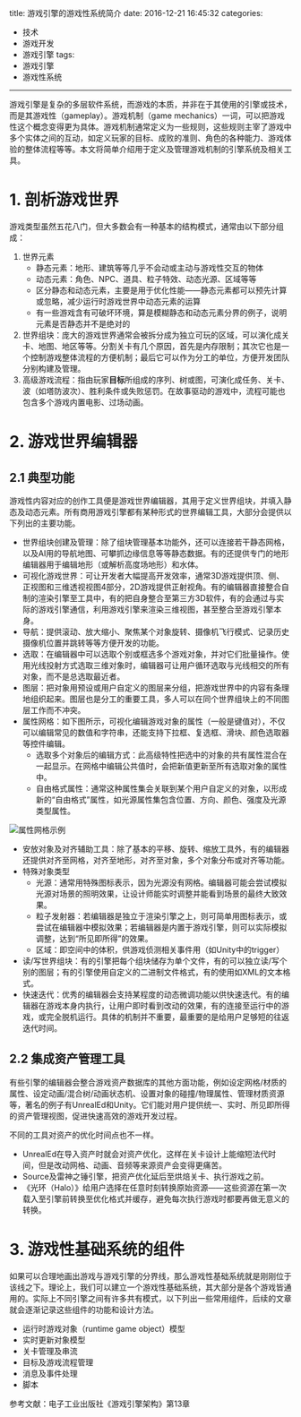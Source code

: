 title: 游戏引擎的游戏性系统简介
date: 2016-12-21 16:45:32
categories:
- 技术
- 游戏开发
- 游戏引擎
tags:
- 游戏引擎
- 游戏性系统
---
游戏引擎是复杂的多层软件系统，而游戏的本质，并非在于其使用的引擎或技术，而是其游戏性（gameplay）。游戏机制（game mechanics）一词，可以把游戏性这个概念变得更为具体。游戏机制通常定义为一些规则，这些规则主宰了游戏中多个实体之间的互动，如定义玩家的目标、成败的准则、角色的各种能力、游戏体验的整体流程等等。本文将简单介绍用于定义及管理游戏机制的引擎系统及相关工具。

<!-- more -->

# 1. 剖析游戏世界

游戏类型虽然五花八门，但大多数会有一种基本的结构模式，通常由以下部分组成：

1. 世界元素
    * 静态元素：地形、建筑等等几乎不会动或主动与游戏性交互的物体
    * 动态元素：角色、NPC、道具、粒子特效、动态光源、区域等等
    * 区分静态和动态元素，主要是用于优化性能——静态元素都可以预先计算或忽略，减少运行时游戏世界中动态元素的运算
    * 有一些游戏含有可破坏环境，算是模糊静态和动态元素分界的例子，说明元素是否静态并不是绝对的
2. 世界组块：庞大的游戏世界通常会被拆分成为独立可玩的区域，可以演化成关卡、地图、地区等等。分割关卡有几个原因，首先是内存限制；其次它也是一个控制游戏整体流程的方便机制；最后它可以作为分工的单位，方便开发团队分别构建及管理。
3. 高级游戏流程：指由玩家**目标**所组成的序列、树或图，可演化成任务、关卡、波（如塔防波次）、胜利条件或失败惩罚。在故事驱动的游戏中，流程可能也包含多个游戏内置电影、过场动画。

# 2. 游戏世界编辑器

## 2.1 典型功能

游戏性内容对应的创作工具便是游戏世界编辑器，其用于定义世界组块，并填入静态及动态元素。所有商用游戏引擎都有某种形式的世界编辑工具，大部分会提供以下列出的主要功能。

* 世界组块创建及管理：除了组块管理基本功能外，还可以连接若干静态网格，以及AI用的导航地图、可攀抓边缘信息等等静态数据。有的还提供专门的地形编辑器用于编辑地形（或解析高度场地形）和水体。
* 可视化游戏世界：可让开发者大幅提高开发效率，通常3D游戏提供顶、侧、正视图和三维透视视图4部分，2D游戏提供正射视角。有的编辑器直接整合自制的渲染引擎至工具中，有的把自身整合至第三方3D软件，有的会通过与实际的游戏引擎通信，利用游戏引擎来渲染三维视图，甚至整合至游戏引擎本身。
* 导航：提供滚动、放大缩小、聚焦某个对象旋转、摄像机飞行模式、记录历史摄像机位置并跳转等等方便开发的功能。
* 选取：在编辑器中可以选取个别或框选多个游戏对象，并对它们批量操作。使用光线投射方式选取三维对象时，编辑器可让用户循环选取与光线相交的所有对象，而不是总选取最近者。
* 图层：把对象用预设或用户自定义的图层来分组，把游戏世界中的内容有条理地组织起来。图层也是分工的重要工具，多人可以在同个世界组块上的不同图层工作而不冲突。
* 属性网格：如下图所示，可视化编辑游戏对象的属性（一般是键值对），不仅可以编辑常见的数值和字符串，还能支持下拉框、复选框、滑块、颜色选取器等控件编辑。
    * 选取多个对象后的编辑方式：此高级特性把选中的对象的共有属性混合在一起显示。在网格中编辑公共值时，会把新值更新至所有选取对象的属性中。
    * 自由格式属性：通常这种属性集会关联到某个用户自定义的对象，以形成新的“自由格式”属性，如光源属性集包含位置、方向、颜色、强度及光源类型属性。

![属性网格示例](https://raytaylorlin-blog.oss-cn-shenzhen.aliyuncs.com/image/engine/%E5%B1%9E%E6%80%A7%E7%BD%91%E6%A0%BC%E7%A4%BA%E4%BE%8B.jpg)

* 安放对象及对齐辅助工具：除了基本的平移、旋转、缩放工具外，有的编辑器还提供对齐至网格，对齐至地形，对齐至对象，多个对象分布或对齐等功能。
* 特殊对象类型
    * 光源：通常用特殊图标表示，因为光源没有网格。编辑器可能会尝试模拟光源对场景的照明效果，让设计师能实时调整并能看到场景的最终大致效果。
    * 粒子发射器：若编辑器是独立于渲染引擎之上，则可简单用图标表示，或尝试在编辑器中模拟效果；若编辑器是内置于游戏引擎，则可以实际模拟调整，达到“所见即所得”的效果。
    * 区域：即空间中的体积，供游戏侦测相关事件用（如Unity中的trigger）
* 读/写世界组块：有的引擎把每个组块储存为单个文件，有的可以独立读/写个别的图层；有的引擎使用自定义的二进制文件格式，有的使用如XML的文本格式。
* 快速迭代：优秀的编辑器会支持某程度的动态微调功能以供快速迭代。有的编辑器在游戏本身内执行，让用户即时看到改动的效果，有的连接至运行中的游戏，或完全脱机运行。具体的机制并不重要，最重要的是给用户足够短的往返迭代时间。

## 2.2 集成资产管理工具

有些引擎的编辑器会整合游戏资产数据库的其他方面功能，例如设定网格/材质的属性、设定动画/混合树/动画状态机、设置对象的碰撞/物理属性、管理材质资源等，著名的例子有UnrealEd和Unity。它们能对用户提供统一、实时、所见即所得的资产管理视图，促进快速高效的游戏开发过程。

不同的工具对资产的优化时间点也不一样。

* UnrealEd在导入资产时就会对资产优化，这样在关卡设计上能缩短法代时间，但是改动网格、动画、音频等来源资产会变得更痛苦。
* Source及雷神之锤引擎，把资产优化延后至烘焙关卡、执行游戏之前。
* 《光环（Halo）》给用户选择在任意时刻转换原始资源——这些资源在第一次载入至引擎前转换至优化格式并缓存，避免每次执行游戏时都要再做无意义的转换。

# 3. 游戏性基础系统的组件

如果可以合理地画出游戏与游戏引擎的分界线，那么游戏性基础系统就是刚刚位于该线之下。理论上，我们可以建立一个游戏性基础系统，其大部分是各个游戏皆通用的。实际上不同引擎之间有许多共有模式，以下列出一些常用组件，后续的文章就会逐渐记录这些组件的功能和设计方法。

* 运行时游戏对象（runtime game object）模型
* 实时更新对象模型
* 关卡管理及串流
* 目标及游戏流程管理
* 消息及事件处理
* 脚本

参考文献：电子工业出版社《游戏引擎架构》第13章
